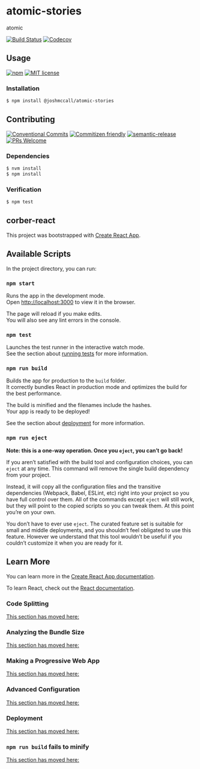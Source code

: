 # atomic-stories


atomic

<!-- status badges -->
[![Build Status][ci-badge]][ci-link]
[![Codecov][coverage-badge]][coverage-link]

## Usage

<!-- consumer badges -->
[![npm][npm-badge]][npm-link]
[![MIT license][license-badge]][license-link]

### Installation

```sh
$ npm install @joshmccall/atomic-stories
```

## Contributing

<!-- contribution badges -->
[![Conventional Commits][commit-convention-badge]][commit-convention-link]
[![Commitizen friendly][commitizen-badge]][commitizen-link]
[![semantic-release][semantic-release-badge]][semantic-release-link]
[![PRs Welcome][PRs-badge]][PRs-link]

### Dependencies

```sh
$ nvm install
$ npm install
```

### Verification

```sh
$ npm test
```


## corber-react

This project was bootstrapped with [Create React App](https://github.com/facebook/create-react-app).

## Available Scripts

In the project directory, you can run:

### `npm start`

Runs the app in the development mode.<br>
Open [http://localhost:3000](http://localhost:3000) to view it in the browser.

The page will reload if you make edits.<br>
You will also see any lint errors in the console.

### `npm test`

Launches the test runner in the interactive watch mode.<br>
See the section about 
[running tests](https://facebook.github.io/create-react-app/docs/running-tests) 
for more information.

### `npm run build`

Builds the app for production to the `build` folder.<br>
It correctly bundles React in production mode and optimizes 
the build for the best performance.

The build is minified and the filenames include the hashes.<br>
Your app is ready to be deployed!

See the section about 
[deployment](https://facebook.github.io/create-react-app/docs/deployment) 
for more information.

### `npm run eject`

**Note: this is a one-way operation. Once you `eject`, you can’t go back!**

If you aren’t satisfied with the build tool and configuration choices,
you can `eject` at any time. This command will remove the single build
dependency from your project.

Instead, it will copy all the configuration files and the transitive
dependencies (Webpack, Babel, ESLint, etc) right into your project
so you have full control over them. All of the commands except
`eject` will still work, but they will point to the copied
scripts so you can tweak them. At this point you’re on your own.

You don’t have to ever use `eject`. The curated feature set is
suitable for small and middle deployments, and you shouldn’t
 feel obligated to use this feature. However we understand
  that this tool wouldn’t be useful if you couldn’t customize
   it when you are ready for it.

## Learn More

You can learn more in the [Create React App documentation](https://facebook.github.io/create-react-app/docs/getting-started).

To learn React, check out the [React documentation](https://reactjs.org/).

### Code Splitting

[This section has moved here:](https://facebook.github.io/create-react-app/docs/code-splitting) 

### Analyzing the Bundle Size

[This section has moved here:](https://facebook.github.io/create-react-app/docs/analyzing-the-bundle-size)

### Making a Progressive Web App

[This section has moved here:](https://facebook.github.io/create-react-app/docs/making-a-progressive-web-app)

### Advanced Configuration

[This section has moved here:](https://facebook.github.io/create-react-app/docs/advanced-configuration)

### Deployment

[This section has moved here:](https://facebook.github.io/create-react-app/docs/deployment)

### `npm run build` fails to minify

[This section has moved here:](https://facebook.github.io/create-react-app/docs/troubleshooting#npm-run-build-fails-to-minify)

[npm-link]: https://www.npmjs.com/package/@joshmccall/atomic-stories
[npm-badge]: https://img.shields.io/npm/v/@joshmccall/atomic-stories.svg
[license-link]: LICENSE
[license-badge]: https://img.shields.io/github/license/joshmccall/atomic-stories.svg
[ci-link]: https://travis-ci.com/joshmccall/atomic-stories
[ci-badge]: https://img.shields.io/travis/com/joshmccall/atomic-stories/master.svg
[coverage-link]: https://codecov.io/github/joshmccall/atomic-stories
[coverage-badge]: https://img.shields.io/codecov/c/github/joshmccall/atomic-stories.svg
[commit-convention-link]: https://conventionalcommits.org
[commit-convention-badge]: https://img.shields.io/badge/Conventional%20Commits-1.0.0-yellow.svg
[commitizen-link]: http://commitizen.github.io/cz-cli/
[commitizen-badge]: https://img.shields.io/badge/commitizen-friendly-brightgreen.svg
[semantic-release-link]: https://github.com/semantic-release/semantic-release
[semantic-release-badge]: https://img.shields.io/badge/%20%20%F0%9F%93%A6%F0%9F%9A%80-semantic--release-e10079.svg
[PRs-link]: http://makeapullrequest.com
[PRs-badge]: https://img.shields.io/badge/PRs-welcome-brightgreen.svg
